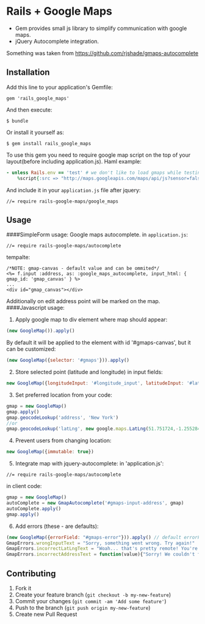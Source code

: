 # Rails + Google Maps

* Gem provides small js library to simplify communication with google maps.
* jQuery Autocomplete integration.

Something was taken from https://github.com/rjshade/gmaps-autocomplete

## Installation

Add this line to your application's Gemfile:

    gem 'rails_google_maps'

And then execute:

    $ bundle

Or install it yourself as:

    $ gem install rails_google_maps

To use this gem you need to require google map script on the top of your layout(before including application.js).
Haml example:
```ruby
- unless Rails.env == 'test' # we don't like to load gmaps while testing
    %script{:src => "http://maps.googleapis.com/maps/api/js?sensor=false", :type => "text/javascript"}
```

And include it in your ```application.js``` file after jquery:
```
//= require rails-google-maps/google_maps
```


## Usage
####SimpleForm usage:
Google maps autocomplete.
in ```application.js```:
```
//= require rails-google-maps/autocomplete
```
tempalte:
```erb
/*NOTE: gmap-canvas - default value and can be ommited*/
<%= f.input :address, as: :google_maps_autocomplete, input_html: { gmap_id: 'gmap_canvas' } %> 
...
<div id="gmap_canvas"></div>
```
Additionally on edit address point will be marked on the map.
####Javascript usage:
1) Apply google map to div element where map should appear:
```js
(new GoogleMap()).apply()
```
By default it will be applied to the element with id '#gmaps-canvas', but it can be customized:
```js
(new GoogleMap({selector: '#gmaps'})).apply()
```

2) Store selected point (latitude and longitude) in input fields:
```js
new GoogleMap({longitudeInput: '#longitude_input', latitudeInput: '#latitude_input'})
```

3) Set preferred location from your code:
```js
gmap = new GoogleMap()
gmap.apply()
gmap.geocodeLookup('address', 'New York')
//or
gmap.geocodeLookup('latLng', new google.maps.LatLng(51.751724,-1.255284))
```

4) Prevent users from changing location:
```js
new GoogleMap({immutable: true})
```

5) Integrate map with jquery-autocomplete:
in 'application.js':
```
//= require rails-google-maps/autocomplete
```
in client code:
```js
gmap = new GoogleMap()
autoComplete = new GmapAutocomplete('#gmaps-input-address', gmap)
autoComplete.apply()
gmap.apply()
```
6) Add errors (these - are defaults):
```js
(new GoogleMap({errorField: "#gmaps-error"})).apply() // default errorField is "#gmaps-error"
GmapErrors.wrongInputText = "Sorry, something went wrong. Try again!"
GmapErrors.incorrectLatLngText = "Woah... that's pretty remote! You're going to have to manually enter a place name."
GmapErrors.incorrectAddressText = function(value){"Sorry! We couldn't find " + value + ". Try a different search term, or click the map."}
```

## Contributing

1. Fork it
2. Create your feature branch (`git checkout -b my-new-feature`)
3. Commit your changes (`git commit -am 'Add some feature'`)
4. Push to the branch (`git push origin my-new-feature`)
5. Create new Pull Request
